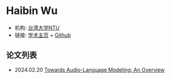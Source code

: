 # Haibin Wu

- 机构: [台湾大学NTU](../Institutions/NTU.md)
- 链接: [学术主页](https://hbwu-ntu.github.io) + [Github](https://github.com/hbwu-ntu)

## 论文列表

- 2024.02.20 [Towards Audio-Language Modeling: An Overview](../Surveys/2024.02.20_Towards_Audio_Language_Modeling_5P/Towards_Audio_Language_Modeling__An_Overview.md)